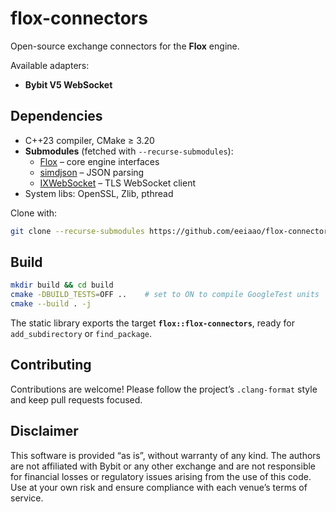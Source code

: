 # flox-connectors

Open-source exchange connectors for the **Flox** engine.

Available adapters:

* **Bybit V5 WebSocket**

## Dependencies

* C++23 compiler, CMake ≥ 3.20  
* **Submodules** (fetched with `--recurse-submodules`):  
  * [Flox](https://github.com/eeiaao/flox) – core engine interfaces  
  * [simdjson](https://github.com/simdjson/simdjson) – JSON parsing  
  * [IXWebSocket](https://github.com/machinezone/IXWebSocket) – TLS WebSocket client  
* System libs: OpenSSL, Zlib, pthread

Clone with:

```bash
git clone --recurse-submodules https://github.com/eeiaao/flox-connectors.git
```

## Build

```bash
mkdir build && cd build
cmake -DBUILD_TESTS=OFF ..    # set to ON to compile GoogleTest units
cmake --build . -j
```

The static library exports the target **`flox::flox-connectors`**, ready for `add_subdirectory` or `find_package`.

## Contributing

Contributions are welcome! Please follow the project’s `.clang-format` style and keep pull requests focused.

## Disclaimer

This software is provided “as is”, without warranty of any kind.
The authors are not affiliated with Bybit or any other exchange and are not responsible for financial losses or regulatory issues arising from the use of this code. Use at your own risk and ensure compliance with each venue’s terms of service.
